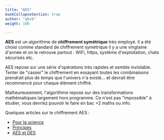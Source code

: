 ```yaml
---
title: "AES"
bookCollapseSection: true
author: "qkzk"
weight: 100

---
```



**AES** est un algorithme de **chiffrement symétrique** très employé. Il a été choisi comme standard de chiffrement
symétrique il y a une vingtaine d'année et on le retrouve partout : WiFi, https, système d'exploitation, chats sécurisés etc.

AES repose sur une série d'opérations très rapides et semble inviolable. Tenter de "casser" le chiffrement en essayant toutes les combinaisons prendrait plus de temps que l'univers n'a existé... et devrait être recommencé pour chaque élément chiffré.

Malheureusement, l'algorithme repose sur des transformations mathématiques largement hors programme. Ce n'est pas "impossible" à étudier, vous devriez pouvoir le faire en bac +2 maths ou info.

Quelques articles sur le chiffrement AES :

* [Pour la science](./Un_nouvel_algorithme_de_chiffrement___Pour_la_Science.pdf)
* [Principes](./aes.pdf)
* [AES et DES](./des-aes.pdf)
